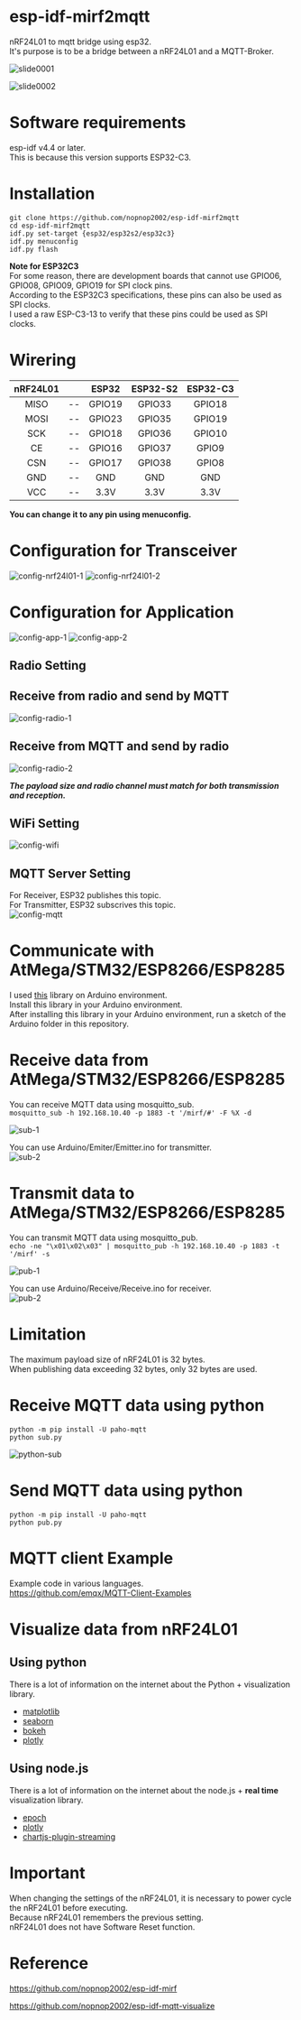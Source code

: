 # esp-idf-mirf2mqtt
nRF24L01 to mqtt bridge using esp32.   
It's purpose is to be a bridge between a nRF24L01 and a MQTT-Broker.    

![slide0001](https://user-images.githubusercontent.com/6020549/124595955-a33ed300-de9c-11eb-898d-e8cc4e8712fb.jpg)

![slide0002](https://user-images.githubusercontent.com/6020549/124596589-6b845b00-de9d-11eb-8279-83ee578cd872.jpg)

# Software requirements
esp-idf v4.4 or later.   
This is because this version supports ESP32-C3.   

# Installation

```Shell
git clone https://github.com/nopnop2002/esp-idf-mirf2mqtt
cd esp-idf-mirf2mqtt
idf.py set-target {esp32/esp32s2/esp32c3}
idf.py menuconfig
idf.py flash
```

__Note for ESP32C3__   
For some reason, there are development boards that cannot use GPIO06, GPIO08, GPIO09, GPIO19 for SPI clock pins.   
According to the ESP32C3 specifications, these pins can also be used as SPI clocks.   
I used a raw ESP-C3-13 to verify that these pins could be used as SPI clocks.   


# Wirering

|nRF24L01||ESP32|ESP32-S2|ESP32-C3|
|:-:|:-:|:-:|:-:|:-:|
|MISO|--|GPIO19|GPIO33|GPIO18|
|MOSI|--|GPIO23|GPIO35|GPIO19|
|SCK|--|GPIO18|GPIO36|GPIO10|
|CE|--|GPIO16|GPIO37|GPIO9|
|CSN|--|GPIO17|GPIO38|GPIO8|
|GND|--|GND|GND|GND|
|VCC|--|3.3V|3.3V|3.3V|

__You can change it to any pin using menuconfig.__   

# Configuration for Transceiver
![config-nrf24l01-1](https://user-images.githubusercontent.com/6020549/155939056-bbc9a506-7014-4340-b7b4-2b572ac4c353.jpg)
![config-nrf24l01-2](https://user-images.githubusercontent.com/6020549/155939063-5f70f146-f73d-4656-86f8-e7d770607b22.jpg)

# Configuration for Application
![config-app-1](https://user-images.githubusercontent.com/6020549/155939157-55604038-27c4-4cdd-9fb5-c1973f668c4f.jpg)
![config-app-2](https://user-images.githubusercontent.com/6020549/155939161-93c64e2a-4008-4309-8980-fb7173df1f02.jpg)

## Radio Setting   

## Receive from radio and send by MQTT   
![config-radio-1](https://user-images.githubusercontent.com/6020549/155939263-ff917d86-0c07-4baf-b3ab-4165cafa39a6.jpg)

## Receive from MQTT and send by radio   
![config-radio-2](https://user-images.githubusercontent.com/6020549/155939265-67f89a9d-f723-4c61-9c6e-64392b4a96fb.jpg)

___The payload size and radio channel must match for both transmission and reception.___

## WiFi Setting   
![config-wifi](https://user-images.githubusercontent.com/6020549/124592651-a46e0100-de98-11eb-90eb-2ded527454fe.jpg)

## MQTT Server Setting   
For Receiver, ESP32 publishes this topic.   
For Transmitter, ESP32 subscrives this topic.   
![config-mqtt](https://user-images.githubusercontent.com/6020549/124592695-afc12c80-de98-11eb-9675-814f2ae3d931.jpg)

# Communicate with AtMega/STM32/ESP8266/ESP8285   
I used [this](https://github.com/nopnop2002/Arduino-STM32-nRF24L01) library on Arduino environment.   
Install this library in your Arduino environment.   
After installing this library in your Arduino environment, run a sketch of the Arduino folder in this repository.   

# Receive data from AtMega/STM32/ESP8266/ESP8285   
You can receive MQTT data using mosquitto_sub.   
```mosquitto_sub -h 192.168.10.40 -p 1883 -t '/mirf/#' -F %X -d```

![sub-1](https://user-images.githubusercontent.com/6020549/124676650-e5e2c880-def9-11eb-96d7-dd4475cdd2f1.jpg)


You can use Arduino/Emiter/Emitter.ino for transmitter.   
![sub-2](https://user-images.githubusercontent.com/6020549/124676646-e4b19b80-def9-11eb-95f2-d56050d75cce.jpg)

# Transmit data to AtMega/STM32/ESP8266/ESP8285   
You can transmit MQTT data using mosquitto_pub.   
```echo -ne "\x01\x02\x03" | mosquitto_pub -h 192.168.10.40 -p 1883 -t '/mirf' -s```

![pub-1](https://user-images.githubusercontent.com/6020549/124676609-d2cff880-def9-11eb-80ab-f49fea19f6d6.jpg)

You can use Arduino/Receive/Receive.ino for receiver.   
![pub-2](https://user-images.githubusercontent.com/6020549/124676606-d2376200-def9-11eb-86ab-c0f17e958e55.jpg)

# Limitation   
The maximum payload size of nRF24L01 is 32 bytes.   
When publishing data exceeding 32 bytes, only 32 bytes are used.   

# Receive MQTT data using python
```
python -m pip install -U paho-mqtt
python sub.py
```

![python-sub](https://user-images.githubusercontent.com/6020549/124855492-fc654e80-dfe3-11eb-8a9b-01d746479d88.jpg)

# Send MQTT data using python
```
python -m pip install -U paho-mqtt
python pub.py
```

# MQTT client Example
Example code in various languages.   
https://github.com/emqx/MQTT-Client-Examples


# Visualize data from nRF24L01   

## Using python
There is a lot of information on the internet about the Python + visualization library.   
- [matplotlib](https://matplotlib.org/)
- [seaborn](https://seaborn.pydata.org/index.html)
- [bokeh](https://bokeh.org/)
- [plotly](https://plotly.com/python/)

## Using node.js
There is a lot of information on the internet about the node.js + __real time__ visualization library.   
- [epoch](https://epochjs.github.io/epoch/real-time/)
- [plotly](https://plotly.com/javascript/streaming/)
- [chartjs-plugin-streaming](https://nagix.github.io/chartjs-plugin-streaming/1.9.0/)

# Important
When changing the settings of the nRF24L01, it is necessary to power cycle the nRF24L01 before executing.   
Because nRF24L01 remembers the previous setting.   
nRF24L01 does not have Software Reset function.   

# Reference

https://github.com/nopnop2002/esp-idf-mirf

https://github.com/nopnop2002/esp-idf-mqtt-visualize
